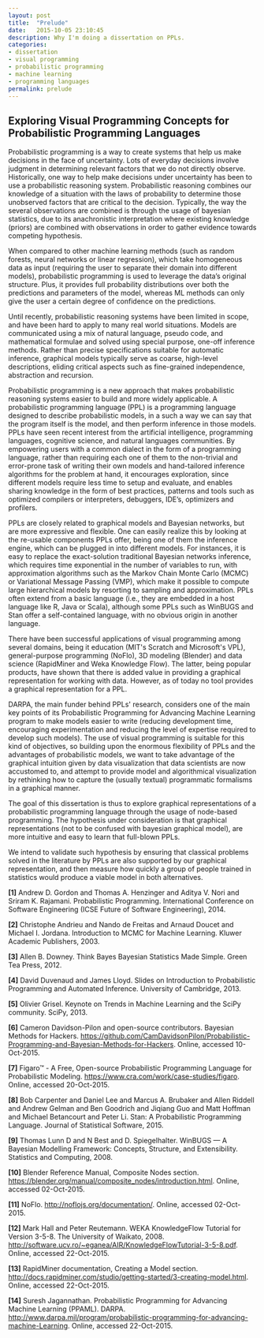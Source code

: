 ```yaml
---
layout: post
title:  "Prelude"
date:   2015-10-05 23:10:45
description: Why I'm doing a dissertation on PPLs.
categories:
- dissertation
- visual programming
- probabilistic programming
- machine learning
- programming languages
permalink: prelude
---
```


## Exploring Visual Programming Concepts for Probabilistic Programming Languages

Probabilistic programming is a way to create systems that help us make decisions in the face of uncertainty. Lots of everyday decisions involve judgment in determining relevant factors that we do not directly observe. Historically, one way to help make decisions under uncertainty has been to use a probabilistic reasoning system. Probabilistic reasoning combines our knowledge of a situation with the laws of probability to determine those unobserved factors that are critical to the decision. Typically, the way the several observations are combined is through the usage of bayesian statistics, due to its anachronistic interpretation where existing knowledge (priors) are combined with observations in order to gather evidence towards competing hypothesis.

When compared to other machine learning methods (such as random forests, neural networks or linear  regression),  which take homogeneous data as input (requiring the user to separate their domain into different models), probabilistic programming is used to leverage the data’s original structure. Plus, it provides full probability distributions over both the predictions and parameters of the model, whereas ML methods can only give the user a certain degree of confidence on the predictions.

Until recently, probabilistic reasoning systems have been limited in scope, and have been hard to apply to many real world situations. Models are communicated using a mix of natural language, pseudo code, and mathematical formulae and solved using special purpose, one-off inference methods. Rather than precise specifications suitable for automatic inference, graphical models typically serve as coarse, high-level descriptions, eliding critical aspects such as fine-grained independence, abstraction and recursion.

Probabilistic programming is a new approach that makes probabilistic reasoning systems easier to build and more widely applicable. A probabilistic programming language (PPL) is a programming language designed to describe probabilistic models, in a such a way we can say that the program itself is the model, and then perform inference in those models. PPLs have seen recent interest from the artificial intelligence, programming languages, cognitive science, and natural languages communities. By empowering users with a common dialect in the form of a programming language, rather than requiring each one of them to the non-trivial and error-prone task of writing their own models and hand-tailored inference algorithms for the problem at hand, it encourages exploration, since different models require less time to setup and evaluate, and enables sharing knowledge in the form of best practices, patterns and tools such as optimized compilers or interpreters, debuggers, IDE’s, optimizers and profilers.

PPLs are closely related to graphical models and Bayesian networks, but are more expressive and flexible. One can easily realize this by looking at the re-usable components PPLs offer, being one of them the inference engine, which can be plugged in into different models. For instances, it is easy to replace the exact-solution traditional Bayesian networks inference, which requires time exponential in the number of variables to run, with approximation algorithms such as the Markov Chain Monte Carlo (MCMC) or Variational Message Passing (VMP), which make it possible to compute large hierarchical models by resorting to sampling and approximation.
PPLs often extend from a basic language (i.e., they are embedded in a host language like R, Java or Scala), although some PPLs such as WinBUGS and Stan offer a self-contained language, with no obvious origin in another language.

There have been successful applications of visual programming among several domains, being it education (MIT's Scratch and Microsoft's VPL), general-purpose programming (NoFlo), 3D modeling (Blender) and data science (RapidMiner and Weka Knowledge Flow). The latter, being popular products, have shown that there is added value in providing a graphical representation for working with data. However, as of today no tool provides a graphical representation for a PPL.

DARPA, the main funder behind PPLs' research, considers one of the main key points of its Probabilistic Programming for Advancing Machine Learning program to make models easier to write (reducing development time, encouraging experimentation and reducing the level of expertise required to develop such models). The use of visual programming is suitable for this kind of objectives, so building upon the enormous flexibility of PPLs and the advantages of probabilistic models, we want to take advantage of the graphical intuition given by data visualization that data scientists are now accustomed to, and attempt to provide model and algorithmical visualization by rethinking how to capture the (usually textual) programmatic formalisms in a graphical manner.

The goal of this dissertation is thus to explore graphical representations of a probabilistic programming language through the usage of node-based programming. The hypothesis under consideration is that graphical representations (not to be confused with bayesian graphical model), are more intuitive and easy to learn that full-blown PPLs.

We intend to validate such hypothesis by ensuring that classical problems solved in the literature by PPLs are also supported by our graphical representation, and then measure how quickly a group of people trained in statistics would produce a viable model in both alternatives.

**[1]** Andrew D. Gordon and Thomas A. Henzinger and Aditya V. Nori and Sriram K. Rajamani. Probabilistic Programming. International Conference on Software Engineering (ICSE Future of Software Engineering), 2014.

**[2]** Christophe Andrieu and Nando de Freitas and Arnaud Doucet and Michael I. Jordana. Introduction to MCMC for Machine Learning. Kluwer Academic Publishers, 2003.

**[3]** Allen B. Downey. Think Bayes Bayesian Statistics Made Simple. Green Tea Press, 2012.

**[4]** David Duvenaud and James Lloyd. Slides on Introduction to Probabilistic Programming and Automated Inference. University of Cambridge, 2013.

**[5]** Olivier Grisel. Keynote on Trends in Machine Learning and the SciPy community. SciPy, 2013.

**[6]** Cameron Davidson-Pilon and open-source contributors. Bayesian Methods for Hackers. https://github.com/CamDavidsonPilon/Probabilistic-Programming-and-Bayesian-Methods-for-Hackers. Online, accessed 10-Oct-2015.

**[7]** Figaro™ - A Free, Open-source Probabilistic Programming Language for Probabilistic Modeling. https://www.cra.com/work/case-studies/figaro. Online, accessed 20-Oct-2015.

**[8]** Bob Carpenter and Daniel Lee and Marcus A. Brubaker and Allen Riddell and Andrew Gelman and Ben Goodrich and Jiqiang Guo and Matt Hoffman and Michael Betancourt and Peter Li. Stan: A Probabilistic Programming Language. Journal of Statistical Software, 2015.

**[9]** Thomas Lunn D and N Best and D. Spiegelhalter. WinBUGS — A Bayesian Modelling
Framework: Concepts, Structure, and Extensibility. Statistics and Computing, 2008.

**[10]** Blender Reference Manual, Composite Nodes section. https://blender.org/manual/composite_nodes/introduction.html. Online, accessed 02-Oct-2015.

**[11]** NoFlo. http://noflojs.org/documentation/. Online, accessed 02-Oct-2015.

**[12]** Mark Hall and Peter Reutemann. WEKA KnowledgeFlow Tutorial for Version 3-5-8. The University of Waikato, 2008. http://software.ucv.ro/~eganea/AIR/KnowledgeFlowTutorial-3-5-8.pdf. Online, accessed 22-Oct-2015.

**[13]** RapidMiner documentation, Creating a Model section. http://docs.rapidminer.com/studio/getting-started/3-creating-model.html. Online, accessed 22-Oct-2015.

**[14]** Suresh Jagannathan. Probabilistic Programming for Advancing Machine Learning (PPAML). DARPA. http://www.darpa.mil/program/probabilistic-programming-for-advancing-machine-Learning. Online, accessed 22-Oct-2015.
